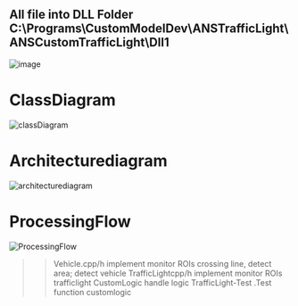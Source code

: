 ## All file into DLL Folder C:\Programs\CustomModelDev\ANSTrafficLight\ANSCustomTrafficLight\Dll1
![image](https://github.com/user-attachments/assets/69733095-b667-4252-b182-9797dde05c7e)
# ClassDiagram
![classDiagram](https://github.com/user-attachments/assets/2bdf231f-968d-44b2-913a-c5cfa3cea3b3)
# Architecturediagram
![architecturediagram](https://github.com/user-attachments/assets/2876428a-e7f8-49da-9d55-af3e38411de8)
# ProcessingFlow
![ProcessingFlow](https://github.com/user-attachments/assets/92365dfb-78f0-44dd-916f-ba21c9bf556d)
>> Vehicle.cpp/h implement  monitor ROIs crossing line, detect area; detect vehicle
>> TrafficLightcpp/h implement  monitor ROIs trafficlight
>> CustomLogic handle logic
>> TrafficLight-Test .Test function customlogic


